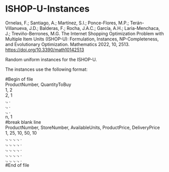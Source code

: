 # ISHOP-U-Instances
Ornelas, F.; Santiago, A.; Martínez, S.I.; Ponce-Flores, M.P.; Terán-Villanueva, J.D.; Balderas, F.; Rocha, J.A.C.; García, A.H.; Laria-Menchaca, J.; Treviño-Berrones, M.G. The Internet Shopping Optimization Problem with Multiple Item Units (ISHOP-U): Formulation, Instances, NP-Completeness, and Evolutionary Optimization. Mathematics 2022, 10, 2513. https://doi.org/10.3390/math10142513

Random uniform instances for the ISHOP-U.

The instances use the following format:


#Begin of file\
ProductNumber, QuantityToBuy\
1,             2\
2,             1\
.,             .\
.,             .\
.,             .\
n,             1\
#break blank line\
ProductNumber, StoreNumber, AvailableUnits, ProductPrice, DeliveryPrice\
1,             25,          10,             50,           10\
.,             .,           .,              .,            .\
.,             .,           .,              .,            .\
.,             .,           .,              .,            .\
.,             .,           .,              .,            .\
.,             .,           .,              .,            .\
#End of file
